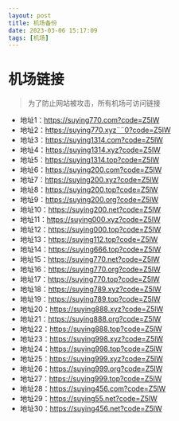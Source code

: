 ```yaml
---
layout: post
title: 机场备份
date: 2023-03-06 15:17:09
tags: [机场]
---
```



# 机场链接

> 为了防止网站被攻击，所有机场可访问链接

- 地址1：https://suying770.com?code=Z5lW
- 地址2：https://suying770.xyz¨¨0?code=Z5lW
- 地址3：https://suying1314.com?code=Z5lW
- 地址4：https://suying1314.xyz?code=Z5lW
- 地址5：https://suying1314.top?code=Z5lW
- 地址6：https://suying200.com?code=Z5lW
- 地址7：https://suying200.xyz?code=Z5lW
- 地址8：https://suying200.top?code=Z5lW
- 地址9：https://suying200.org?code=Z5lW
- 地址10：https://suying200.net?code=Z5lW
- 地址11：https://suying000.xyz?code=Z5lW
- 地址12：https://suying000.top?code=Z5lW
- 地址13：https://suying112.top?code=Z5lW
- 地址14：https://suying666.top?code=Z5lW
- 地址15：https://suying770.net?code=Z5lW
- 地址16：https://suying770.org?code=Z5lW
- 地址17：https://suying770.top?code=Z5lW
- 地址18：https://suying789.xyz?code=Z5lW
- 地址19：https://suying789.top?code=Z5lW
- 地址20：https://suying888.xyz?code=Z5lW
- 地址21：https://suying888.org?code=Z5lW
- 地址22：https://suying888.top?code=Z5lW
- 地址23：https://suying998.xyz?code=Z5lW
- 地址24：https://suying998.top?code=Z5lW
- 地址25：https://suying999.xyz?code=Z5lW
- 地址26：https://suying999.org?code=Z5lW
- 地址27：https://suying999.top?code=Z5lW
- 地址28：https://suying456.com?code=Z5lW
- 地址29：https://suying55.net?code=Z5lW
- 地址30：https://suying456.net?code=Z5lW